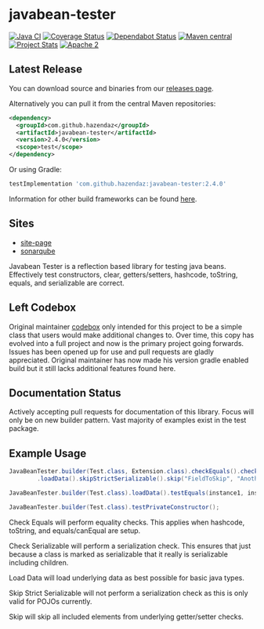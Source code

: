 # javabean-tester

[![Java CI](https://github.com/hazendaz/javabean-tester/workflows/Java%20CI/badge.svg)](https://github.com/hazendaz/javabean-tester/workflows/Java%20CI)
[![Coverage Status](https://coveralls.io/repos/hazendaz/javabean-tester/badge.svg?branch=master&service=github)](https://coveralls.io/github/hazendaz/javabean-tester?branch=master)
[![Dependabot Status](https://api.dependabot.com/badges/status?host=github&repo=hazendaz/javabean-tester)](https://dependabot.com)
[![Maven central](https://maven-badges.herokuapp.com/maven-central/com.github.hazendaz/javabean-tester/badge.svg)](https://maven-badges.herokuapp.com/maven-central/com.github.hazendaz/javabean-tester)
[![Project Stats](https://www.openhub.net/p/javabean-tester/widgets/project_thin_badge.gif)](https://www.openhub.net/p/javabean-tester)
[![Apache 2](http://img.shields.io/badge/license-Apache%202-blue.svg)](http://www.apache.org/licenses/LICENSE-2.0)

## Latest Release

You can download source and binaries from our [releases page](https://github.com/hazendaz/javabean-tester/releases).

Alternatively you can pull it from the central Maven repositories:

```xml
<dependency>
  <groupId>com.github.hazendaz</groupId>
  <artifactId>javabean-tester</artifactId>
  <version>2.4.0</version>
  <scope>test</scope>
</dependency>
```

Or using Gradle:

```groovy
testImplementation 'com.github.hazendaz:javabean-tester:2.4.0'
```

Information for other build frameworks can be found [here](http://hazendaz.github.io/javabean-tester/dependency-info.html).

## Sites

* [site-page](http://hazendaz.github.io/javabean-tester/)
* [sonarqube](https://sonarqube.com/dashboard/index?id=com.github.hazendaz:javabean-tester)

Javabean Tester is a reflection based library for testing java beans.  Effectively test constructors, clear, getters/setters, hashcode, toString, equals, and serializable are correct.

## Left Codebox

Original maintainer [codebox](https://github.com/codebox) only intended for this project to be a simple class that users would make additional
changes to.  Over time, this copy has evolved into a full project and now is the primary project going forwards.  Issues has been opened up
for use and pull requests are gladly appreciated.  Original maintainer has now made his version gradle enabled build but it still lacks additional features found here.

## Documentation Status

Actively accepting pull requests for documentation of this library.  Focus will only be on new builder pattern.  Vast majority of examples exist in the test package.

## Example Usage

```java
JavaBeanTester.builder(Test.class, Extension.class).checkEquals().checkSerializable()
        .loadData().skipStrictSerializable().skip("FieldToSkip", "AnotherFieldToSkip").test();
```

```java
JavaBeanTester.builder(Test.class).loadData().testEquals(instance1, instance2);
```

```java
JavaBeanTester.builder(Test.class).testPrivateConstructor();
```

Check Equals will perform equality checks.  This applies when hashcode, toString, and equals/canEqual are setup.

Check Serializable will perform a serialization check.  This ensures that just because a class is marked as serializable that it really is serializable including children.

Load Data will load underlying data as best possible for basic java types.

Skip Strict Serializable will not perform a serialization check as this is only valid for POJOs currently.

Skip will skip all included elements from underlying getter/setter checks.
